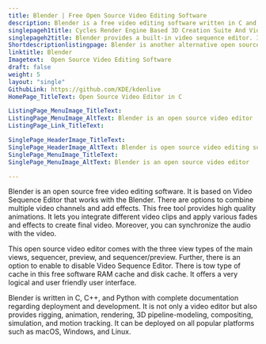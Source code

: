 ```yaml
---
title: Blender | Free Open Source Video Editing Software
description: Blender is a free video editing software written in C and C++ with many powerful features such as audio mixing, live preview, animations, and transitions.
singlepageh1title: Cycles Render Engine Based 3D Creation Suite And Video Editor
singlepageh2title: Blender provides a built-in video sequence editor. It comes up with many features such as splicing, video cuts, video masking, live preview, and color grading.
Shortdescriptionlistingpage: Blender is another alternative open source video editor solution. It is free and offers powerful features such as speed control, animations, keyframes, 3D creation and many more.
linktitle: Blender
Imagetext:  Open Source Video Editing Software
draft: false
weight: 5
layout: "single"
GithubLink: https://github.com/KDE/kdenlive
HomePage_TitleText: Open Source Video Editor in C

ListingPage_MenuImage_TitleText: 
ListingPage_MenuImage_AltText: Blender is an open source video editor
ListingPage_Link_TitleText: 

SinglePage_HeaderImage_TitleText: 
SinglePage_HeaderImage_AltText: Blender is open source video editing software
SinglePage_MenuImage_TitleText: 
SinglePage_MenuImage_AltText: Blender is an open source video editor 

---
```


Blender is an open source free video editing software. It is based on Video Sequence Editor that works with the Blender. There are options to combine multiple video channels and add effects. This free tool provides high quality animations. It lets you integrate different video clips and apply various fades and effects to create final video. Moreover, you can synchronize the audio with the video.

This open source video editor comes with the three view types of the main views, sequencer, preview, and sequencer/preview. Further, there is an option to enable to disable Video Sequence Editor. There is tow type of cache in this free software RAM cache and disk cache. It offers a very logical and user friendly user interface.

Blender is written in C, C++, and Python with complete documentation regarding deployment and development. It is not only a video editor but also provides rigging, animation, rendering, 3D pipeline-modeling, compositing, simulation, and motion tracking. It can be deployed on all popular platforms such as macOS, Windows, and Linux.

<a class="anchor" id="requirements" name="requirements" style="font-size: 12.16px;"></a>